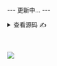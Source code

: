 --- 更新中... ---

<details>
  <summary>查看源码 ✍️</summary>

```js

```

</details>

<code style="color: #708090; background-color: #F5F5F5; font-size: 18px"> </code>

![](../_media/1111111111.png)

<span style="color: #ff0000; font-size: 16px;"></span>
